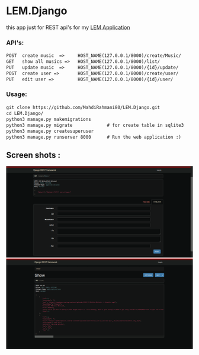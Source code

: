 # LEM.Django

this app just for REST api's for my <a href="https://cafebazaar.ir/app/com.mahdirahmani8.learnenglishwithmusicapp?l=en">LEM Application</a>

### API's:
```
POST  create music  =>     HOST_NAME(127.0.0.1/8000)/create/Music/
GET   show all musics =>   HOST_NAME(127.0.0.1/8000)/list/
PUT   update music  =>     HOST_NAME(127.0.0.1/8000)/{id}/update/
POST  create user =>       HOST_NAME(127.0.0.1/8000)/create/user/
PUT   edit user =>         HOST_NAME(127.0.0.1/8000)/{id}/user/
```


### Usage:
```
git clone https://github.com/MahdiRahmani80/LEM.Django.git
cd LEM.Django/
python3 manage.py makemigrations       
python3 manage.py migrate             # for create table in sqlite3
python3 manage.py createsuperuser     
python3 manage.py runserver 8000      # Run the web application :)
```

## Screen shots :
<img src="https://raw.githubusercontent.com/MahdiRahmani80/LEM.Django/main/CreateMusic.png">
<img src="https://github.com/MahdiRahmani80/LEM.Django/blob/main/List.png">
